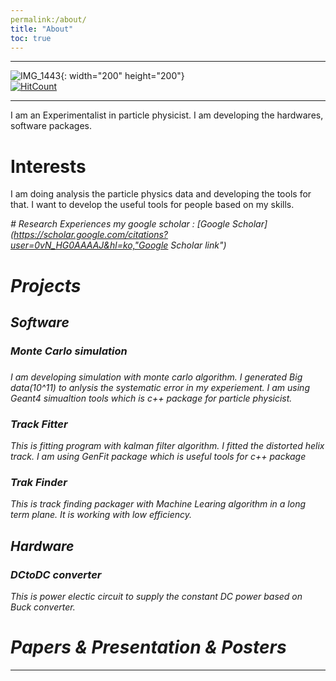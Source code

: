 ```yaml
---
permalink:/about/
title: "About"
toc: true
---
```

* * *
![IMG_1443](https://user-images.githubusercontent.com/35910868/88503062-87d01480-d00b-11ea-8478-1327f8a95be3.jpg){: width="200" height="200"}   
[![HitCount](http://hits.dwyl.com/woodolee/https://woodoleegithubio/.svg)](http://hits.dwyl.com/woodolee/https://woodoleegithubio/)
* * *
I am an Experimentalist in particle physicist. I am developing the hardwares, software packages.

# Interests
I am doing analysis the particle physics data and developing the tools for that. 
I want to develop the useful tools for people based on my skills.


<em># Research Experiences
my google scholar : [Google Scholar](https://scholar.google.com/citations?user=0vN_HG0AAAAJ&hl=ko,"Google Scholar link")

# Projects
## Software
### Monte Carlo simulation
###
I am developing simulation with monte carlo algorithm. I generated Big data(10^11) to anlysis the systematic error in my experiement.
I am using Geant4 simualtion tools which is c++ package for particle physicist.
### Track Fitter
This is fitting program with kalman filter algorithm. I fitted the distorted helix track.
I am using GenFit package which is useful tools for c++ package
### Trak Finder
This is track finding packager with Machine Learing algorithm in a long term plane. It is working with low efficiency.
## Hardware
### DCtoDC converter
This is power electic circuit to supply the constant DC power based on Buck converter.
# Papers & Presentation & Posters


---


